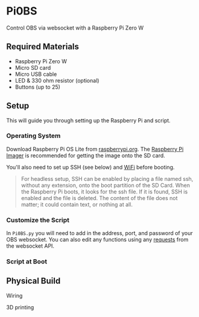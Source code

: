 # Pi0BS
Control OBS via websocket with a Raspberry Pi Zero W

## Required Materials
* Raspberry Pi Zero W
* Micro SD card
* Micro USB cable
* LED & 330 ohm resistor (optional)
* Buttons (up to 25)

## Setup
This will guide you through setting up the Raspberry Pi and script.

### Operating System
Download Raspberry Pi OS Lite from [raspberrypi.org](https://www.raspberrypi.org/software/operating-systems/). The [Raspberry Pi Imager](https://www.raspberrypi.org/software/) is recommended for getting the image onto the SD card.

You'll also need to set up SSH (see below) and [WiFi](https://www.raspberrypi.org/documentation/computers/configuration.html#setting-up-a-headless-raspberry-pi) before booting.

> For headless setup, SSH can be enabled by placing a file named ssh, without any extension, onto the boot partition of the SD Card. When the Raspberry Pi boots, it looks for the ssh file. If it is found, SSH is enabled and the file is deleted. The content of the file does not matter; it could contain text, or nothing at all. 

### Customize the Script
In `Pi0BS.py` you will need to add in the address, port, and password of your OBS websocket. You can also edit any functions using any [requests](https://github.com/Palakis/obs-websocket/blob/4.x-current/docs/generated/protocol.md) from the websocket API.

### Script at Boot



## Physical Build
Wiring

3D printing
